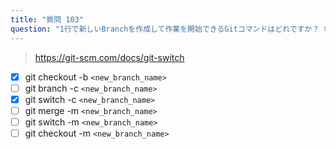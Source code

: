 ```yaml
---
title: "質問 103"
question: "1行で新しいBranchを作成して作業を開始できるGitコマンドはどれですか？（2つ選択）"
---
```



> https://git-scm.com/docs/git-switch
- [x] git checkout -b `<new_branch_name>`
- [ ] git branch -c `<new_branch_name>`
- [x] git switch -c `<new_branch_name>`
- [ ] git merge -m `<new_branch_name>`
- [ ] git switch -m `<new_branch_name>`
- [ ] git checkout -m `<new_branch_name>`